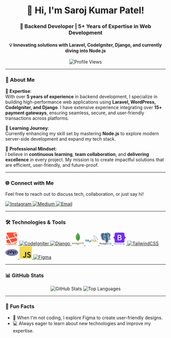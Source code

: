 <h1 align="center">👋 Hi, I'm Saroj Kumar Patel!</h1>
<h3 align="center">🚀 Backend Developer | 5+ Years of Expertise in Web Development</h3>
<h4 align="center">💡 Innovating solutions with Laravel, CodeIgniter, Django, and currently diving into Node.js</h4>

<p align="center">
  <img src="https://komarev.com/ghpvc/?username=saroj4195&label=Profile%20Views&color=0e75b6&style=flat" alt="Profile Views" />
</p>

---

### 🌟 About Me
🔧 **Expertise**:  
With over **5 years of experience** in backend development, I specialize in building high-performance web applications using **Laravel, WordPress, CodeIgniter, and Django**. I have extensive experience integrating over **15+ payment gateways**, ensuring seamless, secure, and user-friendly transactions across platforms.

🌱 **Learning Journey**:  
Currently enhancing my skill set by mastering **Node.js** to explore modern server-side development and expand my tech stack.

💼 **Professional Mindset**:  
I believe in **continuous learning**, **team collaboration**, and **delivering excellence** in every project. My mission is to create impactful solutions that are efficient, user-friendly, and future-proof.

---

### 🌐 Connect with Me
Feel free to reach out to discuss tech, collaboration, or just say hi!  
<p align="left">
  <a href="https://instagram.com/sarojpatel12" target="_blank">
    <img src="https://raw.githubusercontent.com/rahuldkjain/github-profile-readme-generator/master/src/images/icons/Social/instagram.svg" alt="Instagram" height="40" width="40"/>
  </a>
  <a href="https://medium.com/@sarojpatel12" target="_blank">
    <img src="https://raw.githubusercontent.com/rahuldkjain/github-profile-readme-generator/master/src/images/icons/Social/medium.svg" alt="Medium" height="40" width="40"/>
  </a>
  <a href="mailto:sarojkumarpatel12@gmail.com" target="_blank">
    <img src="https://img.icons8.com/color/48/000000/gmail-new.png" alt="Email" height="40" width="40"/>
  </a>
</p>

---

### 🛠️ Technologies & Tools
<p align="left">
  <a href="https://laravel.com/" target="_blank" rel="noreferrer">
    <img src="https://raw.githubusercontent.com/devicons/devicon/master/icons/laravel/laravel-plain-wordmark.svg" alt="Laravel" width="40" height="40"/>
  </a>
  <a href="https://codeigniter.com/" target="_blank" rel="noreferrer">
    <img src="https://cdn.worldvectorlogo.com/logos/codeigniter.svg" alt="CodeIgniter" width="40" height="40"/>
  </a>
  <a href="https://www.djangoproject.com/" target="_blank" rel="noreferrer">
    <img src="https://cdn.worldvectorlogo.com/logos/django.svg" alt="Django" width="40" height="40"/>
  </a>
  <a href="https://www.mongodb.com/" target="_blank" rel="noreferrer">
    <img src="https://raw.githubusercontent.com/devicons/devicon/master/icons/mongodb/mongodb-original-wordmark.svg" alt="MongoDB" width="40" height="40"/>
  </a>
  <a href="https://www.mysql.com/" target="_blank" rel="noreferrer">
    <img src="https://raw.githubusercontent.com/devicons/devicon/master/icons/mysql/mysql-original-wordmark.svg" alt="MySQL" width="40" height="40"/>
  </a>
  <a href="https://www.postgresql.org" target="_blank" rel="noreferrer">
    <img src="https://raw.githubusercontent.com/devicons/devicon/master/icons/postgresql/postgresql-original-wordmark.svg" alt="PostgreSQL" width="40" height="40"/>
  </a>
  <a href="https://getbootstrap.com" target="_blank" rel="noreferrer">
    <img src="https://raw.githubusercontent.com/devicons/devicon/master/icons/bootstrap/bootstrap-plain-wordmark.svg" alt="Bootstrap" width="40" height="40"/>
  </a>
  <a href="https://tailwindcss.com/" target="_blank" rel="noreferrer">
    <img src="https://www.vectorlogo.zone/logos/tailwindcss/tailwindcss-icon.svg" alt="TailwindCSS" width="40" height="40"/>
  </a>
  <a href="https://www.php.net" target="_blank" rel="noreferrer">
    <img src="https://raw.githubusercontent.com/devicons/devicon/master/icons/php/php-original.svg" alt="PHP" width="40" height="40"/>
  </a>
  <a href="https://developer.mozilla.org/en-US/docs/Web/JavaScript" target="_blank" rel="noreferrer">
    <img src="https://raw.githubusercontent.com/devicons/devicon/master/icons/javascript/javascript-original.svg" alt="JavaScript" width="40" height="40"/>
  </a>
  <a href="https://www.figma.com/" target="_blank" rel="noreferrer">
    <img src="https://www.vectorlogo.zone/logos/figma/figma-icon.svg" alt="Figma" width="40" height="40"/>
  </a>
</p>

---

### 📊 GitHub Stats
<p align="center">
  <img src="https://github-readme-stats.vercel.app/api?username=saroj4195&show_icons=true&locale=en" alt="GitHub Stats" width="49%" />
  <img src="https://github-readme-stats.vercel.app/api/top-langs?username=saroj4195&show_icons=true&locale=en&layout=compact" alt="Top Languages" width="49%" />
</p>

---

### 🎯 Fun Facts
- 🎨 When I'm not coding, I explore Figma to create user-friendly designs.  
- 💻 Always eager to learn about new technologies and improve my expertise.
